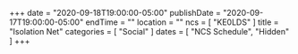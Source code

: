 +++
date = "2020-09-18T19:00:00-05:00"
publishDate = "2020-09-17T19:00:00-05:00"
endTime = ""
location = ""
ncs = [ "KE0LDS" ]
title = "Isolation Net"
categories = [ "Social" ]
dates = [ "NCS Schedule", "Hidden" ]
+++
